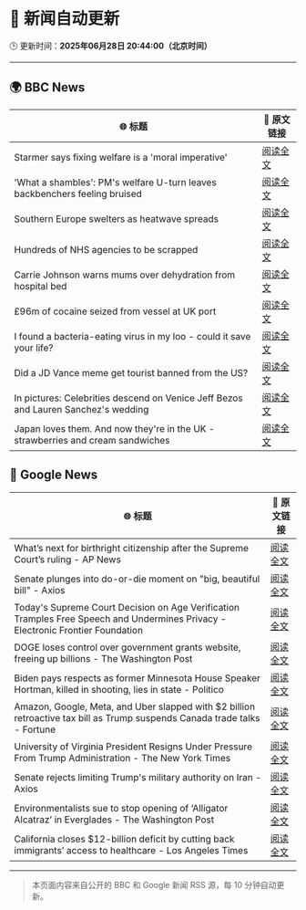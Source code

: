 # 🧠 新闻自动更新

🕒 更新时间：**2025年06月28日 20:44:00（北京时间）**

---

## 🌍 BBC News

| 🌐 标题 | 🔗 原文链接 |
|--------|-------------|
| Starmer says fixing welfare is a 'moral imperative' | [阅读全文](https://www.bbc.com/news/articles/c20wxq3q1x3o) |
| 'What a shambles': PM's welfare U-turn leaves backbenchers feeling bruised | [阅读全文](https://www.bbc.com/news/articles/cd78vz9q3g5o) |
| Southern Europe swelters as heatwave spreads | [阅读全文](https://www.bbc.com/news/articles/c5y74nv1zqpo) |
| Hundreds of NHS agencies to be scrapped | [阅读全文](https://www.bbc.com/news/articles/c3w4xl8gyyqo) |
| Carrie Johnson warns mums over dehydration from hospital bed | [阅读全文](https://www.bbc.com/news/articles/c4gd31g56d3o) |
| £96m of cocaine seized from vessel at UK port | [阅读全文](https://www.bbc.com/news/articles/c1k84xpz1mmo) |
| I found a bacteria-eating virus in my loo - could it save your life? | [阅读全文](https://www.bbc.com/news/articles/czryvm3nlvdo) |
| Did a JD Vance meme get tourist banned from the US? | [阅读全文](https://www.bbc.com/news/videos/c5y2l9nn7y1o) |
| In pictures: Celebrities descend on Venice Jeff Bezos and Lauren Sanchez's wedding | [阅读全文](https://www.bbc.com/news/articles/cdx5g4vjz07o) |
| Japan loves them. And now they're in the UK - strawberries and cream sandwiches | [阅读全文](https://www.bbc.com/news/articles/c75rdryk63lo) |

## 📰 Google News

| 🌐 标题 | 🔗 原文链接 |
|--------|-------------|
| What’s next for birthright citizenship after the Supreme Court’s ruling - AP News | [阅读全文](https://news.google.com/rss/articles/CBMiswFBVV95cUxOUHhJWExxU3E1Z09YRFJZQ2FwS3VjanRHMXRiOVZ6STY0RlVuNnc5N0lWZks3RVlLb0kzRzVSaUN3RW9kckI3U1pEclZMMTA4OTQ2S0hSUkFFSXVEalNKdmx4QVVWbkJ0WW1BN3J5ZzRHU3ZTQ1FDVHRDblgxaWZLZTRmVGxKeWhFSlJBc3RMbU04VWM0U24tTjZrTU02dVpVWWRDYjc1SVZEM2h0czhLdkpSaw?oc=5) |
| Senate plunges into do-or-die moment on "big, beautiful bill" - Axios | [阅读全文](https://news.google.com/rss/articles/CBMickFVX3lxTFB0UWhaVWpQZFRMVlJqVHVCeWV4bFFtUVQwaXBGTGN5b21CUXVGcWlDbGxLdGFWR0xlTjY1eGNMRlM5YU5vT2FLYkE1cHd3alVVLWdKM1VpOU5XOUdFRFFqRlU5aDhxQk9CaXdyRF9qSDVoUQ?oc=5) |
| Today's Supreme Court Decision on Age Verification Tramples Free Speech and Undermines Privacy - Electronic Frontier Foundation | [阅读全文](https://news.google.com/rss/articles/CBMivAFBVV95cUxNWkdFQlVBdWZ2WXVjbVNnOThKT3FjRlBQN1p1LWwycVhlcUIyWk43WjlZRmtoWFVvTUxYZ29lZ19CaFgtNlpCdWgtblM2WDFpWUxRUWViT191NGhKRnMtcklRSVE0WmtqVVVWMVo3MS1KQXlFTjFYR1puQ0ZhZWJQOTRjcDRTV192NXJaLWZjcWY1NDBvVkdmaEJzXzlfa0JrUVpJTl9tNkhpQ1habGlKOFpsZHBSRng2UDd2dw?oc=5) |
| DOGE loses control over government grants website, freeing up billions - The Washington Post | [阅读全文](https://news.google.com/rss/articles/CBMijgFBVV95cUxPMXNOYlJJalZHbVgtQjZKOEwzSmQzQ044TldWRGZsSE9PelBtOU9Xd09mNkNvbTRxMHRnTTlJYUIxUWdiOHd4clo0dGx6WWpoT1VnQUFkdzYzUEJsMW1YbWVrVFNQN190X1pLMWdTOFBOcng1VGp4alA0RHZIdlFqTDhRRVhLSmNHaHpKV2ZR?oc=5) |
| Biden pays respects as former Minnesota House Speaker Hortman, killed in shooting, lies in state - Politico | [阅读全文](https://news.google.com/rss/articles/CBMikAFBVV95cUxQSnFLWFVKZVdUNlhIdlJDbEU4SEV3S0xHVUk0Zk1mX1ZRQVdma3JzVkFSTDFic1l5bXhkUnRLeEhGTDB2a0JtYjM4ZWc1X01EeHVpOXFlRU5IOHp3c084b19ON1ZfZHlpMWxfSDM3NHFlSWZpaG1yeVdnRUJuUzlKV0dSZkNHM0U5TkhwWktXTkQ?oc=5) |
| Amazon, Google, Meta, and Uber slapped with $2 billion retroactive tax bill as Trump suspends Canada trade talks - Fortune | [阅读全文](https://news.google.com/rss/articles/CBMikAFBVV95cUxNU0dDQWUyTTB5Y196QVdlNlJWVjMtY1Zxc0xmdlB6dEozVl9lTTlTVEd6eHVkT3lucFZ6dm10ZWZNT1VIaHhDSUEzd0ZabkYzNTI1VDA5R1RVV293UWx2cklLM09GemdhZXdCWnlGT2Q5c1BYbXN6NHNkZk9DbWwzUU9oUXFhYlhiNWVuM1Y1ZUI?oc=5) |
| University of Virginia President Resigns Under Pressure From Trump Administration - The New York Times | [阅读全文](https://news.google.com/rss/articles/CBMikgFBVV95cUxQX2VQNS15R1RRZ0RtQy1FTzRyRjZsVXFLS0NTeTROWnNsOHJ3S1loS2ZFWXgxX0lLem1LOU9ydGdOUGRjT3dUbTQtN0pjQUJnRExITmZTUW84NWt6aThuWWdEd0JJYzFycTBvVDNzc1E4aGFQelNXVXBYYzJpU1ZmcXp4b1Nlc0tsMUJnbXJOX1VVZw?oc=5) |
| Senate rejects limiting Trump's military authority on Iran - Axios | [阅读全文](https://news.google.com/rss/articles/CBMic0FVX3lxTE9PYXEzQllhdDVuV2FiUGZ3ZUJGNTBxN2JWOWdKODZybmwwckpIc1d0MHhxOERrN2FjNWRuWVFfNVl2dHJ6eGxIWFdUYllRbVBfQ0t2cVNtbjBmeThfMTI2OXpiVWZ5NFRmcjNXRy1qOERrdmc?oc=5) |
| Environmentalists sue to stop opening of ‘Alligator Alcatraz’ in Everglades - The Washington Post | [阅读全文](https://news.google.com/rss/articles/CBMivgFBVV95cUxOdnpEWjM5aVYzb1k0WXZpcnZCZUhUbnBaSGNiQXNGaURDbHZVTGlxWE0xZFNxTHd1dS1iNjFxb2FpbVpQZVExLTJpc01hZG9rM0FpdjMwNTdlNXNsRUxuVVRLR3MzTTdNd1BkV1pDalA3QjhPNVJucVRTM2ZrdUEwUmFUellyOU52cVVGUDFzN0xQM3BoZDRJcnFQbDhWa05HN3BtNXBpYlRRcWd2SHpRUTlESHpSN2xybVVCRzZn?oc=5) |
| California closes $12-billion deficit by cutting back immigrants’ access to healthcare - Los Angeles Times | [阅读全文](https://news.google.com/rss/articles/CBMizAFBVV95cUxQOHBOT3RaZFJKQVRjTmdEVndZUFBPU0t5OFdmcmptTzBQaDhlekZKY2V2bWd0c0psaFV4bXlEYmJmU21rbnNvaWR4eURGOEpOOWptSDFTeHFnZG1CN0FPSF9saVhHS3kxTHJ4T0wtUnZ0bkw2Umk3VU9IU3g5RXBUS0pSYjBNNDFxblJYTURfdkpTRE5PUUlkcDFlSktKRmJXTS02M1FxUl9IU1QzOXlzbXRENHdBSmRELWp5SktTX1RXR01VWW80MzZoYm0?oc=5) |

---
> 本页面内容来自公开的 BBC 和 Google 新闻 RSS 源，每 10 分钟自动更新。